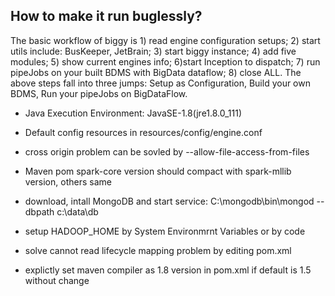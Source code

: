 ## How to make it run buglessly?

The basic workflow of biggy is 1) read engine configuration setups; 2) start utils include: BusKeeper, JetBrain; 3) start biggy instance; 4) add five modules; 5) show current engines info; 6)start Inception to dispatch; 7) run pipeJobs on your built BDMS with BigData dataflow; 8) close ALL. The above steps fall into three jumps: Setup as Configuration, Build your own BDMS, Run your pipeJobs on BigDataFlow.

* Java Execution Environment: JavaSE-1.8(jre1.8.0_111)

* Default config resources in resources/config/engine.conf

* cross origin problem can be sovled by --allow-file-access-from-files

* Maven pom spark-core version should compact with spark-mllib version, others same

* download, intall MongoDB and start service: C:\mongodb\bin\mongod --dbpath c:\data\db

* setup HADOOP_HOME by System Environmrnt Variables or by code

* solve cannot read lifecycle mapping problem by editing pom.xml

* explictly set maven compiler as 1.8 version in pom.xml if default is 1.5 without change